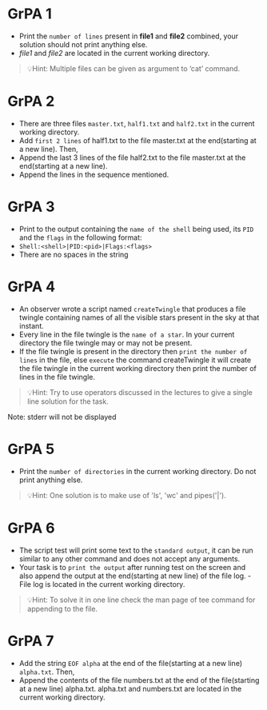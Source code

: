 # GrPA 1

- Print the `number of lines` present in **file1** and **file2** combined, your solution should not print anything else.
- *file1* and *file2* are located in the current working directory.

> 💡Hint: Multiple files can be given as argument to ‘cat’ command.

# GrPA 2

- There are three files `master.txt`, `half1.txt` and `half2.txt` in the current working directory.
- Add `first 2 lines` of half1.txt to the file master.txt at the end(starting at a new line). Then,
- Append the last 3 lines of the file half2.txt to the file master.txt at the end(starting at a new line).
- Append the lines in the sequence mentioned.

# GrPA 3

- Print to the output containing the `name of the shell` being used, its `PID` and the `flags` in the following format:
- ``Shell:<shell>|PID:<pid>|Flags:<flags>``
- There are no spaces in the string

# GrPA 4
- An observer wrote a script named `createTwingle` that produces a file twingle containing names of all the visible stars present in the sky at that instant. 
- Every line in the file twingle is the `name of a star`. In your current directory the file twingle may or may not be present.
- If the file twingle is present in the directory then `print the number of lines` in the file, else `execute` the command createTwingle it will create the file twingle in the current working directory then print the number of lines in the file twingle.

> 💡Hint: Try to use operators discussed in the lectures to give a single line solution for the task.


Note: stderr will not be displayed

# GrPA 5

- Print the `number of directories` in the current working directory. Do not print anything else.
> 💡Hint: One solution is to make use of 'ls', 'wc' and pipes('|').


# GrPA 6
- The script test will print some text to the `standard output`, it can be run similar to any other command and does not accept any arguments.
- Your task is to `print the output` after running test on the screen and also append the output at the end(starting at new line) of the file log.  - File log is located in the current working directory.

> 💡Hint: To solve it in one line check the man page of tee command for appending to the file. 

# GrPA 7
- Add the string `EOF alpha` at the end of the file(starting at a new line) `alpha.txt`. Then,
- Append the contents of the file numbers.txt at the end of the file(starting at a new line) alpha.txt. alpha.txt and numbers.txt are located in the current working directory.
